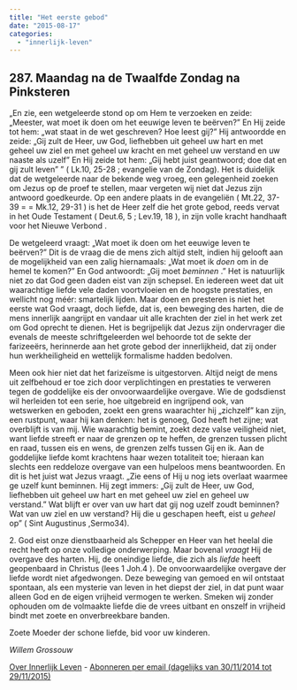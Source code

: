 ```yaml
---
title: "Het eerste gebod"
date: "2015-08-17"
categories: 
  - "innerlijk-leven"
---
```


## 287\. Maandag na de Twaalfde Zondag na Pinksteren

„En zie, een wetgeleerde stond op om Hem te verzoeken en zeide: „Meester, wat moet ik doen om het eeuwige leven te beërven?” En Hij zeide tot hem: „wat staat in de wet geschreven? Hoe leest gij?” Hij antwoordde en zeide: „Gij zult de Heer, uw God, liefhebben uit geheel uw hart en met geheel uw ziel en met geheel uw kracht en met geheel uw verstand en uw naaste als uzelf” En Hij zeide tot hem: „Gij hebt juist geantwoord; doe dat en gij zult leven” ” ( Lk.10, 25-28 ; evangelie van de Zondag). Het is duidelijk dat de wetgeleerde naar de bekende weg vroeg, een gelegenheid zoeken om Jezus op de proef te stellen, maar vergeten wij niet dat Jezus zijn antwoord goedkeurde. Op een andere plaats in de evangeliën ( Mt.22, 37-39 \= = Mk.12, 29-31 ) is het de Heer zelf die het grote gebod, reeds vervat in het Oude Testament ( Deut.6, 5 ; Lev.19, 18 ), in zijn volle kracht handhaaft voor het Nieuwe Verbond .

De wetgeleerd vraagt: „Wat moet ik doen om het eeuwige leven te beërven?” Dit is de vraag die de mens zich altijd stelt, indien hij gelooft aan de mogelijkheid van een zalig hiernamaals: „Wat moet ik _doen_ om in de hemel te komen?” En God antwoordt: „Gij moet _beminnen_ .” Het is natuurlijk niet zo dat God geen daden eist van zijn schepsel. En iedereen weet dat uit waarachtige liefde vele daden voortvloeien en de hoogste prestaties, en wellicht nog méér: smartelijk lijden. Maar doen en presteren is niet het eerste wat God vraagt, doch liefde, dat is, een beweging des harten, die de mens innerlijk aangrijpt en vandaar uit alle krachten der ziel in het werk zet om God oprecht te dienen. Het is begrijpelijk dat Jezus zijn ondervrager die evenals de meeste schriftgeleerden wel behoorde tot de sekte der farizeeërs, herinnerde aan het grote gebod der innerlijkheid, dat zij onder hun werkheiligheid en wettelijk formalisme hadden bedolven.

Meen ook hier niet dat het farizeïsme is uitgestorven. Altijd neigt de mens uit zelfbehoud er toe zich door verplichtingen en prestaties te verweren tegen de goddelijke eis der onvoorwaardelijke overgave. Wie de godsdienst wil herleiden tot een serie, hoe uitgebreid en ingrijpend ook, van wetswerken en geboden, zoekt een grens waarachter hij „zichzelf” kan zijn, een rustpunt, waar hij kan denken: het is genoeg, God heeft het zijne; wat overblijft is van mij. Wie waarachtig bemint, zoekt deze valse veiligheid niet, want liefde streeft er naar de grenzen op te heffen, de grenzen tussen plicht en raad, tussen eis en wens, de grenzen zelfs tussen Gij en ik. Aan de goddelijke liefde komt krachtens haar wezen totaliteit toe; hieraan kan slechts een reddeloze overgave van een hulpeloos mens beantwoorden. En dit is het juist wat Jezus vraagt. „Zie eens of Hij u nog iets overlaat waarmee ge uzelf kunt beminnen. Hij zegt immers: „Gij zult de Heer, uw God, liefhebben uit geheel uw hart en met geheel uw ziel en geheel uw verstand.” Wat blijft er over van uw hart dat gij nog uzelf zoudt beminnen? Wat van uw ziel en uw verstand? Hij die u geschapen heeft, eist u _geheel_ op” ( Sint Augustinus ,Sermo34).

2\. God eist onze dienstbaarheid als Schepper en Heer van het heelal die recht heeft op onze volledige onderwerping. Maar bovenal _vraagt_ Hij de overgave des harten. Hij, de oneindige liefde, die zich als _liefde_ heeft geopenbaard in Christus (lees 1 Joh.4 ). De onvoorwaardelijke overgave der liefde wordt niet afgedwongen. Deze beweging van gemoed en wil ontstaat spontaan, als een mysterie van leven in het diepst der ziel, in dat punt waar alleen God en de eigen vrijheid vermogen te werken. Smeken wij zonder ophouden om de volmaakte liefde die de vrees uitbant en onszelf in vrijheid bindt met zoete en onverbreekbare banden.

Zoete Moeder der schone liefde, bid voor uw kinderen.

_Willem Grossouw_

[Over Innerlijk Leven](/blog/een-jaar-lang-innerlijk-leven-op-geloven-leren/) - [Abonneren per email (dagelijks van 30/11/2014 tot 29/11/2015)](http://eepurl.com/9P3DT)
